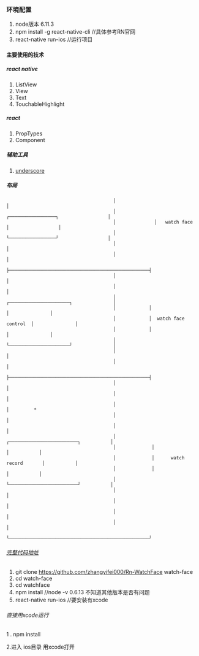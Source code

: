 ### 环境配置

1. node版本 6.11.3
2. npm install -g react-native-cli //具体参考RN官网
3. react-native run-ios //运行项目

#### 主要使用的技术

##### react native 

1. ListView
2. View
3. Text
4. TouchableHighlight

##### react
1. PropTypes
2. Component

##### 辅助工具

1. [underscore](http://underscorejs.org/)

##### 布局

                                                                             
                                           │                                                   │          
                                           │              ┌─────────────────┐                  │          
                                           │              │   watch face    │                  │          
                                           │              └─────────────────┘                  │          
                                           │                                                   │          
                                           │                                                   │          
                                           ├───────────────────────────────────────────────────┤          
                                           │                                                   │          
                                           │                                                   │          
                                           │            ┌──────────────────────┐               │          
                                           │            │                      │               │          
                                           │            │  watch face control  │               │          
                                           │            │                      │               │          
                                           │            └──────────────────────┘               │          
                                           │                                                   │          
                                           │                                                   │          
                                           ├───────────────────────────────────────────────────┤          
                                           │                                                   │          
                                           │                                                   │          
                                           │                                                   │         *
                                           │                                                   │          
                                           │                                                   │          
                                           │             ┌─────────────────────────┐           │          
                                           │             │                         │           │          
                                           │             │      watch record       │           │          
                                           │             │                         │           │          
                                           │             └─────────────────────────┘           │          
                                           │                                                   │          
                                           │                                                   │          
                                           │                                                   │          
                                           │                                                   │          
                                           └───────────────────────────────────────────────────┘          



###### [完整代码地址](https://github.com/zhangyifei000/Rn-WatchFace)

1. git clone https://github.com/zhangyifei000/Rn-WatchFace watch-face
2. cd watch-face
3. cd watchface
4. npm install //node -v 0.6.13 不知道其他版本是否有问题
5. react-native run-ios //要安装有xcode

###### 直接用xcode运行

1 . npm install

2.进入 ios目录 用xcode打开

